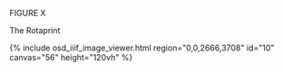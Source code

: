 FIGURE X 

The Rotaprint 

{% include osd_iiif_image_viewer.html region="0,0,2666,3708" id="10" canvas="56" height="120vh" %}
